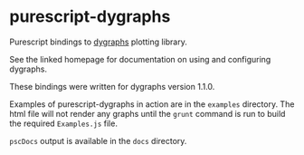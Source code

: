 purescript-dygraphs
===================

Purescript bindings to [dygraphs](http://www.dygraphs.com/) plotting library.

See the linked homepage for documentation on using and configuring dygraphs.

These bindings were written for dygraphs version 1.1.0.

Examples of purescript-dygraphs in action are in the `examples` directory. The
html file will not render any graphs until the `grunt` command is run to build
the required `Examples.js` file.

`pscDocs` output is available in the `docs` directory.




